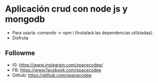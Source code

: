 # Aplicación crud con node js y mongodb
- Para usarla: comando -> npm i (Instalará las dependencias utilziadas).
- Disfruta
## Followme
- IG: https://www.instagram.com/spacecodee/
- FB: https://www.facebook.com/spacecodee
- Github: https://github.com/spacecodee

